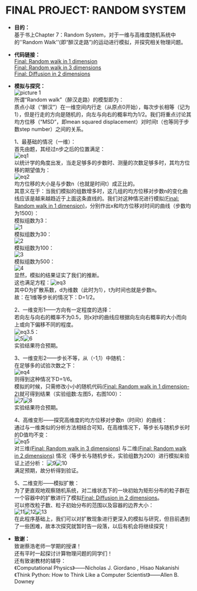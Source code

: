 FINAL PROJECT: RANDOM SYSTEM
=======
      
 - **目的：**       
    基于书上Chapter 7：Random System，对于一维与高维度随机系统中的''Random Walk''(即“醉汉走路”)的运动进行模拟，并探究相关物理问题。      
       
 - **代码链接：**      
     [Final: Random walk in 1 dimension](https://github.com/Pu-ZH/compuationalphysics_N2014301020017/blob/master/FINAL/Final-RWI1D-1.py)         
     [Final: Random walk in 3 dimensions](https://github.com/Pu-ZH/compuationalphysics_N2014301020017/blob/master/FINAL/Final-RWI3D.py)        
     [Final: Diffusion in 2 dimensions](https://github.com/Pu-ZH/compuationalphysics_N2014301020017/blob/master/FINAL/Final-Diffusion2D.py)       
    
 - **模拟与探究：**       
     ![picture 1](https://github.com/Pu-ZH/compuationalphysics_N2014301020017/blob/master/FINAL/picture1.jpg)      
     所谓“Random walk”（醉汉走路）的模型即为：      
     质点小球（“醉汉”）在一维空间内行走（从原点0开始），每次步长相等（记为1），但是行走的方向是随机的，向左与向右的概率均为1/2。我们将重点讨论其均方位移（“MSD”，即mean squared displacement）对时间t（也等同于步数step number）之间的关系。         
       
     1、最基础的情况（一维）：       
     首先由题，其经过n步之后的位置满足：              
     ![eq1](https://github.com/Pu-ZH/compuationalphysics_N2014301020017/blob/master/FINAL/eq1.png)                 
     以统计学的角度出发，当走足够多的步数时、测量的次数足够多时，其均方位移的期望值为：       
     ![eq2](https://github.com/Pu-ZH/compuationalphysics_N2014301020017/blob/master/FINAL/eq2.png)          
     均方位移的大小是与步数n（也就是时间t）成正比的。    
     其意义在于：当我们模拟的组数增多时，这几组的均方位移对步数n的变化曲线应该是越来越趋近于上面这条直线的。我们对这种情况进行模拟[(Final: Random walk in 1 dimension)](https://github.com/Pu-ZH/compuationalphysics_N2014301020017/blob/master/FINAL/Final-RWI1D-1.py)，分别作出x和均方位移对时间的曲线（步数均为1500）：     
     模拟组数为3：     
     ![1](https://github.com/Pu-ZH/compuationalphysics_N2014301020017/blob/master/FINAL/1.png)      
      模拟组数为30：    
     ![2](https://github.com/Pu-ZH/compuationalphysics_N2014301020017/blob/master/FINAL/2.png)    
      模拟组数为100：    
     ![3](https://github.com/Pu-ZH/compuationalphysics_N2014301020017/blob/master/FINAL/3.png)     
     模拟组数为500：    
     ![4](https://github.com/Pu-ZH/compuationalphysics_N2014301020017/blob/master/FINAL/4.png)     
     显然，模拟的结果证实了我们的推断。    
     这也满足方程：![eq3](https://github.com/Pu-ZH/compuationalphysics_N2014301020017/blob/master/FINAL/eq3.png)    
     其中D为扩散系数，d为维数（此时为1），t为时间也就是步数n。        
     故：在1维等步长的情况下：D=1/2。        
      
    2、一维变形1——方向有一定程度的选择：       
    若向左与向右的概率不为0.5，则x对t的曲线应根据向左向右概率的大小而向上或向下偏移不同的程度。        
    ![eq3.5](https://github.com/Pu-ZH/compuationalphysics_N2014301020017/blob/master/FINAL/eq3.5.png)：         
     ![5](https://github.com/Pu-ZH/compuationalphysics_N2014301020017/blob/master/FINAL/5.png)![6](https://github.com/Pu-ZH/compuationalphysics_N2014301020017/blob/master/FINAL/6.png)        
     实验结果符合预期。     
     
    3、一维变形2——步长不等，从（-1,1）中随机：    
     在足够多的试验次数之下：    
     ![eq4](https://github.com/Pu-ZH/compuationalphysics_N2014301020017/blob/master/FINAL/eq4.png)     
     则得到这种情况下D=1/6。     
     模拟的时候，只需修改小小的随机代码[(Final: Random walk in 1 dimension-2)](https://github.com/Pu-ZH/compuationalphysics_N2014301020017/blob/master/FINAL/Final-RWI1D-2.py)就可得到结果（实验组数:左图5，右图100）：      
     ![7](https://github.com/Pu-ZH/compuationalphysics_N2014301020017/blob/master/FINAL/7.png)![8](https://github.com/Pu-ZH/compuationalphysics_N2014301020017/blob/master/FINAL/8.png)     
     实验结果符合预期。     
     
    4、高维变形——探究高维度的均方位移对步数n（时间t）的曲线：     
    通过与一维类似的分析方法相结合可知，在高维情况下，等步长与随机步长时的D值均不变：     
    ![eq5](https://github.com/Pu-ZH/compuationalphysics_N2014301020017/blob/master/FINAL/eq5.png)     
    对三维[(Final: Random walk in 3 dimensions)](https://github.com/Pu-ZH/compuationalphysics_N2014301020017/blob/master/FINAL/Final-RWI3D.py) 与二维[(Final: Random walk in 2 dimensions)](https://github.com/Pu-ZH/compuationalphysics_N2014301020017/blob/master/FINAL/Final-RWI2D.py) 情况（等步长与随机步长，实验组数为200）进行模拟来验证上述分析：
    ![9](https://github.com/Pu-ZH/compuationalphysics_N2014301020017/blob/master/FINAL/9.png)![10](https://github.com/Pu-ZH/compuationalphysics_N2014301020017/blob/master/FINAL/10.png)      
    满足预期，故分析得到验证。      
     
    5、二维变形——模拟扩散：      
    为了更直观地观察随机系统，对二维状态下的一块初始为矩形分布的粒子群在一个容器中的扩散进行了模拟[Final: Diffusion in 2 dimensions](https://github.com/Pu-ZH/compuationalphysics_N2014301020017/blob/master/FINAL/Final-Diffusion2D.py)。      
    可以修改粒子数、粒子初始分布的范围以及容器的边界大小：      
    ![11](https://github.com/Pu-ZH/compuationalphysics_N2014301020017/blob/master/FINAL/11.png)![12](https://github.com/Pu-ZH/compuationalphysics_N2014301020017/blob/master/FINAL/12.png)![13](https://github.com/Pu-ZH/compuationalphysics_N2014301020017/blob/master/FINAL/13.png)     
    在此程序基础上，我们可以对扩散现象进行更深入的模拟与研究，但目前遇到了一些困难，故本次探究就暂时告一段落，以后有机会将继续探究！       
       
 - **致谢：**       
 致谢蔡浩老师一学期的授课！    
 还有平时一起探讨计算物理问题的同学们！     
 还有致谢教材的辅导：    
 《Computational Physics》——Nicholas J. Giordano , Hisao Nakanishi    
 《Think Python: How to Think Like a Computer Scientist》——Allen B. Downey    
